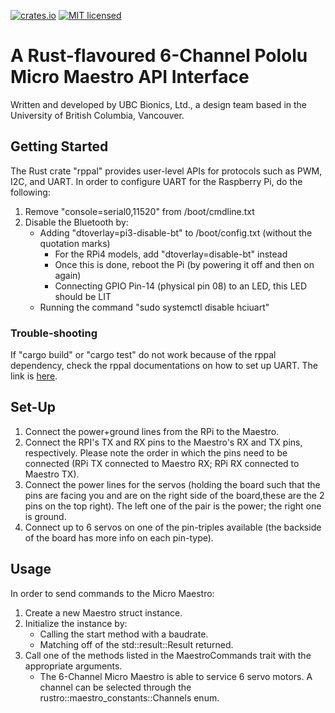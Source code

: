 [![crates.io](https://meritbadge.herokuapp.com/raestro)](https://crates.io/crates/raestro)
[![MIT licensed](https://img.shields.io/badge/license-MIT-blue.svg)](LICENSE.txt)

# A Rust-flavoured 6-Channel Pololu Micro Maestro API Interface
Written and developed by UBC Bionics, Ltd., a design team based in the University of British Columbia, Vancouver.

## Getting Started
The Rust crate "rppal" provides user-level APIs for protocols such as PWM, I2C, and UART.
In order to configure UART for the Raspberry Pi, do the following:
1. Remove "console=serial0,11520" from /boot/cmdline.txt
2. Disable the Bluetooth by:
	* Adding "dtoverlay=pi3-disable-bt" to /boot/config.txt (without the quotation marks)
		* For the RPi4 models, add "dtoverlay=disable-bt" instead
		* Once this is done, reboot the Pi (by powering it off and then on again)
		* Connecting GPIO Pin-14 (physical pin 08) to an LED, this LED should be LIT
	* Running the command "sudo systemctl disable hciuart"

### Trouble-shooting
If "cargo build" or "cargo test" do not work because of the rppal dependency, check the rppal documentations on how to set up UART.
The link is [here][1].

## Set-Up
1. Connect the power+ground lines from the RPi to the Maestro.
2. Connect the RPI's TX and RX pins to the Maestro's RX and TX pins, respectively. Please note the order in which the pins need to be connected (RPi TX connected to Maestro RX; RPi RX connected to Maestro TX).
3. Connect the power lines for the servos (holding the board such that the pins are facing you and are on the right side of the board,these are the 2 pins on the top right). The left one of the pair is the power; the right one is ground.
4. Connect up to 6 servos on one of the pin-triples available (the backside of the board has more info on each pin-type).

## Usage
In order to send commands to the Micro Maestro:
1. Create a new Maestro struct instance.
2. Initialize the instance by:
	* Calling the start method with a baudrate.
	* Matching off of the std::result::Result returned.
3. Call one of the methods listed in the MaestroCommands trait with the appropriate arguments.
	* The 6-Channel Micro Maestro is able to service 6 servo motors. A channel can be selected through the rustro::maestro_constants::Channels enum.

[1]: https://docs.rs/rppal/0.11.3/rppal/uart/index.html
